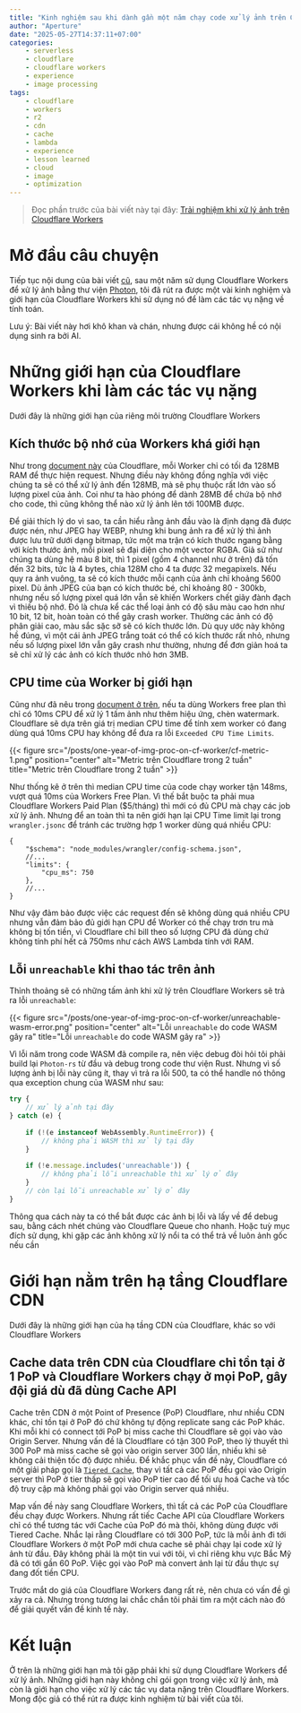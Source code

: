```yaml
---
title: "Kinh nghiệm sau khi dành gần một năm chạy code xử lý ảnh trên Cloudflare Workers"
author: "Aperture"
date: "2025-05-27T14:37:11+07:00"
categories:
    - serverless
    - cloudflare
    - cloudflare workers
    - experience
    - image processing
tags:
    - cloudflare
    - workers
    - r2
    - cdn
    - cache
    - lambda
    - experience
    - lesson learned
    - cloud
    - image
    - optimization
---
```


> Đọc phần trước của bài viết này tại đây: [Trải nghiệm khi xử lý ảnh trên Cloudflare Workers](/posts/image-transform-with-cf-workers-experience)

# Mở đầu câu chuyện

Tiếp tục nội dung của bài viết [cũ](/posts/image-transform-with-cf-workers-experience), sau một năm sử dụng Cloudflare Workers để xử lý ảnh bằng thư viện [Photon](https://github.com/silvia-odwyer/photon), tôi đã rút ra được một vài kinh nghiệm và giới hạn của Cloudflare Workers khi sử dụng nó để làm các tác vụ nặng về tính toán. 

Lưu ý: Bài viết này hơi khô khan và chán, nhưng được cái không hề có nội dụng sinh ra bởi AI.

# Những giới hạn của Cloudflare Workers khi làm các tác vụ nặng

Dưới đây là những giới hạn của riêng môi trường Cloudflare Workers

## Kích thước bộ nhớ của Workers khá giới hạn

Như trong [document này](https://developers.cloudflare.com/workers/platform/limits/#worker-limits) của Cloudflare, mỗi Worker chỉ có tối đa 128MB RAM để thực hiện request. Nhưng điều này không đồng nghĩa với việc chúng ta sẽ có thể xử lý ảnh đến 128MB, mà sẽ phụ thuộc rất lớn vào số lượng pixel của ảnh. Coi như ta hào phóng để dành 28MB để chứa bộ nhớ cho code, thì cũng không thể nào xử lý ảnh lên tới 100MB được.

Để giải thích lý do vì sao, ta cần hiểu rằng ảnh đầu vào là định dạng đã được được nén, như JPEG hay WEBP, nhưng khi bung ảnh ra để xử lý thì ảnh được lưu trữ dưới dạng bitmap, tức một ma trận có kích thước ngang bằng với kích thước ảnh, mỗi pixel sẽ đại diện cho một vector RGBA. Giả sử như chúng ta dùng hệ màu 8 bit, thì 1 pixel (gồm 4 channel như ở trên) đã tốn đến 32 bits, tức là 4 bytes, chia 128M cho 4 ta được 32 megapixels. Nếu quy ra ảnh vuông, ta sẽ có kích thước mỗi cạnh của ảnh chỉ khoảng 5600 pixel. Dù ảnh JPEG của bạn có kích thước bé, chỉ khoảng 80 - 300kb, nhưng nếu số lượng pixel quá lớn vẫn sẽ khiến Workers chết giãy đành đạch vì thiếu bộ nhớ. Đó là chưa kể các thể loại ảnh có độ sâu màu cao hơn như 10 bit, 12 bit, hoàn toàn có thể gây crash worker. Thường các ảnh có độ phân giải cao, màu sắc sặc sỡ sẽ có kích thước lớn. Dù quy ước này không hề đúng, vì một cái ảnh JPEG trắng toát có thể có kích thước rất nhỏ, nhưng nếu số lượng pixel lớn vẫn gây crash như thường, nhưng để đơn giản hoá ta sẽ chỉ xử lý các ảnh có kích thước nhỏ hơn 3MB.

## CPU time của Worker bị giới hạn

Cũng như đã nêu trong [document ở trên](https://developers.cloudflare.com/workers/platform/limits/#worker-limits), nếu ta dùng Workers free plan thì chỉ có 10ms CPU để xử lý 1 tấm ảnh như thêm hiệu ứng, chèn watermark. Cloudflare sẽ dựa trên giá trị median CPU time để tính xem worker có đang dùng quá 10ms CPU hay không để đưa ra lỗi `Exceeded CPU Time Limits`.

{{< figure 
    src="/posts/one-year-of-img-proc-on-cf-worker/cf-metric-1.png"
    position="center"
    alt="Metric trên Cloudflare trong 2 tuần"
    title="Metric trên Cloudflare trong 2 tuần" >}}

Như thống kê ở trên thì median CPU time của code chạy worker tận 148ms, vượt quá 10ms của Workers Free Plan. Vì thế bắt buộc ta phải mua Cloudflare Workers Paid Plan ($5/tháng) thì mới có đủ CPU mà chạy các job xử lý ảnh. Nhưng để an toàn thì ta nên giới hạn lại CPU Time limit lại trong `wrangler.jsonc` để tránh các trường hợp 1 worker dùng quá nhiều CPU:

```jsonc
{
	"$schema": "node_modules/wrangler/config-schema.json",
    //...       
	"limits": {
		"cpu_ms": 750
	},
    //...
}
```

Như vậy đảm bảo được việc các request đến sẽ không dùng quá nhiều CPU nhưng vẫn đảm bảo đủ giới hạn CPU để Worker có thể chạy trơn tru mà không bị tốn tiền, vì Cloudflare chỉ bill theo số lượng CPU đã dùng chứ không tính phí hết cả 750ms như cách AWS Lambda tính với RAM.

## Lỗi `unreachable` khi thao tác trên ảnh

Thỉnh thoảng sẽ có những tấm ảnh khi xử lý trên Cloudflare Workers sẽ trả ra lỗi `unreachable`:

{{< figure 
    src="/posts/one-year-of-img-proc-on-cf-worker/unreachable-wasm-error.png"
    position="center"
    alt="Lỗi `unreachable` do code WASM gây ra"
    title="Lỗi `unreachable` do code WASM gây ra" >}}

Vì lỗi năm trong code WASM đã compile ra, nên việc debug đòi hỏi tôi phải build lại `Photon-rs` từ đầu và debug trong code thư viện Rust. Nhưng vì số lượng ảnh bị lỗi này cũng ít, thay vì trả ra lỗi 500, ta có thể handle nó thông qua exception chung của WASM như sau:

```typescript
try {
    // xử lý ảnh tại đây
} catch (e) {
    
    if (!(e instanceof WebAssembly.RuntimeError)) {
        // không phải WASM thì xử lý tại đây
    }
    
    if (!e.message.includes('unreachable')) {
        // không phải lỗi unreachable thì xử lý ở đây
    }
    // còn lại lỗi unreachable xử lý ở đây
}
```

Thông qua cách này ta có thể bắt được các ảnh bị lỗi và lấy về để debug sau, bằng cách nhét chúng vào Cloudflare Queue cho nhanh. Hoặc tuỳ mục đích sử dụng, khi gặp các ảnh không xử lý nổi ta có thể trả về luôn ảnh gốc nếu cần

# Giới hạn nằm trên hạ tầng Cloudflare CDN

Dưới đây là những giới hạn của hạ tầng CDN của Cloudflare, khác so với Cloudflare Workers

## Cache data trên CDN của Cloudflare chỉ tồn tại ở 1 PoP và Cloudflare Workers chạy ở mọi PoP, gây đội giá dù đã dùng Cache API
 
Cache trên CDN ở một Point of Presence (PoP) Cloudflare, như nhiều CDN khác, chỉ tồn tại ở PoP đó chứ không tự động replicate sang các PoP khác. Khi mỗi khi có connect tới PoP bị miss cache thì Cloudflare sẽ gọi vào vào Origin Server. Nhưng vấn đề là Cloudflare có tận 300 PoP, theo lý thuyết thì 300 PoP mà miss cache sẽ gọi vào origin server 300 lần, nhiều khi sẽ không cải thiện tốc độ được nhiều. Để khắc phục vấn đề này, Cloudflare có một giải pháp gọi là [`Tiered Cache`](https://developers.cloudflare.com/cache/how-to/tiered-cache/), thay vì tất cả các PoP đều gọi vào Origin server thì PoP ở tier thấp sẽ gọi vào PoP tier cao để tối ưu hoá Cache và tốc độ truy cập mà không phải gọi vào Origin server quá nhiều.

Map vấn đề này sang Cloudflare Workers, thì tất cả các PoP của Cloudflare đều chạy được Workers. Nhưng rất tiếc Cache API của Cloudflare Workers chỉ có thể tương tác với Cache của PoP đó mà thôi, không dùng được với Tiered Cache. Nhắc lại rằng Cloudflare có tới 300 PoP, tức là mỗi ảnh đi tới Cloudflare Workers ở một PoP mới chưa cache sẽ phải chạy lại code xử lý ảnh từ đầu. Đây không phải là một tin vui với tôi, vì chỉ riêng khu vực Bắc Mỹ đã có tới gần 60 PoP. Việc gọi vào PoP mà convert ảnh lại từ đầu thực sự đang đốt tiền CPU.

Trước mắt do giá của Cloudflare Workers đang rất rẻ, nên chưa có vấn đề gì xảy ra cả. Nhưng trong tương lai chắc chắn tôi phải tìm ra một cách nào đó để giải quyết vấn đề kinh tế này.

# Kết luận

Ở trên là những giới hạn mà tôi gặp phải khi sử dụng Cloudflare Workers để xử lý ảnh. Những giới hạn này không chỉ gói gọn trong việc xử lý ảnh, mà còn là giới hạn cho việc xử lý các tác vụ data nặng trên Cloudflare Workers. Mong độc giả có thể rút ra được kinh nghiệm từ bài viết của tôi.